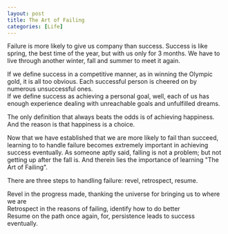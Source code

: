 ```yaml
---
layout: post
title: The Art of Failing
categories: [Life]
---
```


Failure is more likely to give us company than success. Success is like spring, the best time of the year, but with us only for 3 months. We have to live through another winter, fall and summer to meet it again.  
 
If we define success in a competitive manner, as in winning the Olympic gold, it is all too obvious. Each successful person is cheered on by numerous unsuccessful ones.  
If we define success as achieving a personal goal, well, each of us has enough experience dealing with unreachable goals and unfulfilled dreams.  

The only definition that always beats the odds is of achieving happiness. And the reason is that happiness is a choice.  

Now that we have established that we are more likely to fail than succeed, learning to to handle failure becomes extremely important in achieving success eventually. As someone aptly said, falling is not a problem; but not getting up after the fall is.
And therein lies the importance of learning "The Art of Failing".

There are three steps to handling failure: revel, retrospect, resume.  

Revel in the progress made, thanking the universe for bringing us to where we are  
Retrospect in the reasons of failing, identify how to do better  
Resume on the path once again, for, persistence leads to success eventually.